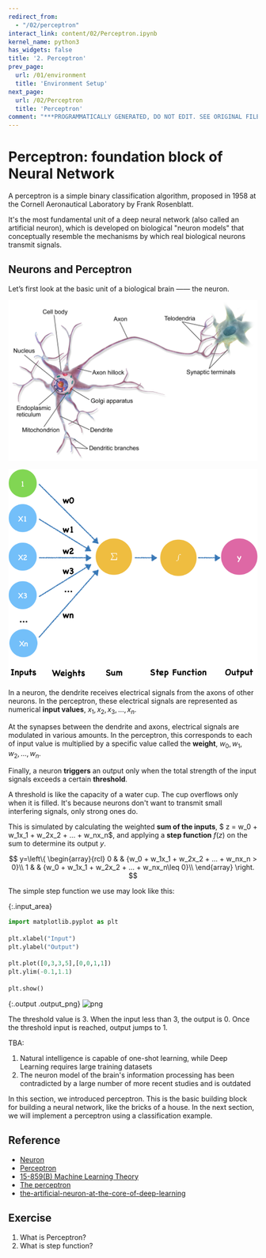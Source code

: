 ```yaml
---
redirect_from:
  - "/02/perceptron"
interact_link: content/02/Perceptron.ipynb
kernel_name: python3
has_widgets: false
title: '2. Perceptron'
prev_page:
  url: /01/environment
  title: 'Environment Setup'
next_page:
  url: /02/Perceptron
  title: 'Perceptron'
comment: "***PROGRAMMATICALLY GENERATED, DO NOT EDIT. SEE ORIGINAL FILES IN /content***"
---
```


# Perceptron: foundation block of Neural Network

A perceptron is a simple binary classification algorithm, proposed in 1958 at the Cornell Aeronautical Laboratory by Frank Rosenblatt. 

It's the most fundamental unit of a deep neural network (also called an artificial neuron), which is developed on biological "neuron models" that conceptually resemble the mechanisms by which real biological neurons transmit signals.

## Neurons and Perceptron

Let’s first look at the basic unit of a biological brain —— the neuron.

![](./img/Blausen_0657_MultipolarNeuron.png)

![pn](./img/pn.png)

In a neuron, the dendrite receives electrical signals from the axons of other neurons. In the perceptron, these electrical signals are represented as numerical **input values**, $x_1,x_2, x_3,...,x_n$.

At the synapses between the dendrite and axons, electrical signals are modulated in various amounts. In the perceptron, this corresponds to each of input value is multiplied by a specific value called the **weight**, $w_0, w_1, w_2,...,w_n$.

Finally, a neuron **triggers** an output only when the total strength of the input signals exceeds a certain **threshold**. 

A threshold is like the capacity of a water cup. The cup overflows only when it is filled. It's because neurons don't want to transmit small interfering signals, only strong ones do.

This is simulated by calculating the weighted **sum of the inputs**, $ z = w_0 + w_1x_1 + w_2x_2 + ... + w_nx_n$, and applying a **step function** $f(z)$ on the sum to determine its output $y$. 

$$
y=\left\{
\begin{array}{rcl}
0       &      & {w_0 + w_1x_1 + w_2x_2 + ... + w_nx_n > 0}\\
1     &      & {w_0 + w_1x_1 + w_2x_2 + ... + w_nx_n\leq 0}\\
\end{array} \right.
$$


The simple step function we use may look like this:



{:.input_area}
```python
import matplotlib.pyplot as plt

plt.xlabel("Input")
plt.ylabel("Output")

plt.plot([0,3,3,5],[0,0,1,1])
plt.ylim(-0.1,1.1)

plt.show()
```



{:.output .output_png}
![png](../_build/images/02/Perceptron_7_0.png)



The threshold value is 3. When the input less than 3, the output is 0. Once the threshold input is reached, output jumps to 1.

TBA: 

1. Natural intelligence is capable of one-shot learning, while Deep Learning requires large training datasets
2. The neuron model of the brain's information processing has been contradicted by a large number of more recent studies and is outdated

In this section, we introduced perceptron. This is the basic building block for building a neural network, like the bricks of a house. In the next section, we will implement a perceptron using a classification example.

## Reference

- [Neuron](https://en.wikipedia.org/wiki/Neuron)
- [Perceptron](https://en.wikipedia.org/wiki/Perceptron)
- [15-859(B) Machine Learning Theory](https://www.cs.cmu.edu/~avrim/ML10/lect0125.pdf)
- [The perceptron](https://cs.stanford.edu/people/eroberts/courses/soco/projects/neural-networks/Neuron/index.html)
- [the-artificial-neuron-at-the-core-of-deep-learning](https://missinglink.ai/guides/neural-network-concepts/perceptrons-and-multi-layer-perceptrons-the-artificial-neuron-at-the-core-of-deep-learning/)

## Exercise

1. What is Perceptron?
2. What is step function?
